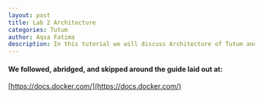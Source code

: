 ```yaml
---
layout: post
title: Lab 2 Architecture
categories: Tutum
author: Aqsa Fatima
description: In this tutorial we will discuss Architecture of Tutum and Key concepts.
---
```

#### We followed, abridged, and skipped around the guide laid out at: 
[https://docs.docker.com/](https://docs.docker.com/)
